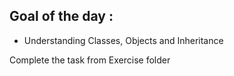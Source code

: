 ## **Goal of the day :**

  * Understanding Classes, Objects and Inheritance  <br>

Complete the task from Exercise folder
